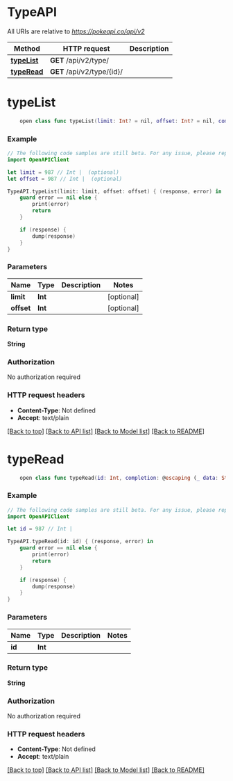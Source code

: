 # TypeAPI

All URIs are relative to *https://pokeapi.co/api/v2*

Method | HTTP request | Description
------------- | ------------- | -------------
[**typeList**](TypeAPI.md#typelist) | **GET** /api/v2/type/ | 
[**typeRead**](TypeAPI.md#typeread) | **GET** /api/v2/type/{id}/ | 


# **typeList**
```swift
    open class func typeList(limit: Int? = nil, offset: Int? = nil, completion: @escaping (_ data: String?, _ error: Error?) -> Void)
```



### Example
```swift
// The following code samples are still beta. For any issue, please report via http://github.com/OpenAPITools/openapi-generator/issues/new
import OpenAPIClient

let limit = 987 // Int |  (optional)
let offset = 987 // Int |  (optional)

TypeAPI.typeList(limit: limit, offset: offset) { (response, error) in
    guard error == nil else {
        print(error)
        return
    }

    if (response) {
        dump(response)
    }
}
```

### Parameters

Name | Type | Description  | Notes
------------- | ------------- | ------------- | -------------
 **limit** | **Int** |  | [optional] 
 **offset** | **Int** |  | [optional] 

### Return type

**String**

### Authorization

No authorization required

### HTTP request headers

 - **Content-Type**: Not defined
 - **Accept**: text/plain

[[Back to top]](#) [[Back to API list]](../README.md#documentation-for-api-endpoints) [[Back to Model list]](../README.md#documentation-for-models) [[Back to README]](../README.md)

# **typeRead**
```swift
    open class func typeRead(id: Int, completion: @escaping (_ data: String?, _ error: Error?) -> Void)
```



### Example
```swift
// The following code samples are still beta. For any issue, please report via http://github.com/OpenAPITools/openapi-generator/issues/new
import OpenAPIClient

let id = 987 // Int | 

TypeAPI.typeRead(id: id) { (response, error) in
    guard error == nil else {
        print(error)
        return
    }

    if (response) {
        dump(response)
    }
}
```

### Parameters

Name | Type | Description  | Notes
------------- | ------------- | ------------- | -------------
 **id** | **Int** |  | 

### Return type

**String**

### Authorization

No authorization required

### HTTP request headers

 - **Content-Type**: Not defined
 - **Accept**: text/plain

[[Back to top]](#) [[Back to API list]](../README.md#documentation-for-api-endpoints) [[Back to Model list]](../README.md#documentation-for-models) [[Back to README]](../README.md)

